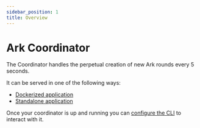 ```yaml
---
sidebar_position: 1
title: Overview
---
```


# Ark Coordinator

The Coordinator handles the perpetual creation of new Ark rounds every 5 seconds.

It can be served in one of the following ways:

* [Dockerized application](run-docker.md)
* [Standalone application](run-standalone.md)

<!-- any dependency? -->

Once your coordinator is up and running you can [configure the CLI](configure-cli.md) to interact with it.
